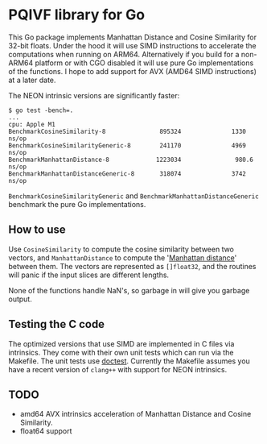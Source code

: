 # PQIVF library for Go

This Go package implements Manhattan Distance and Cosine Similarity for 32-bit floats. Under the hood it will use SIMD instructions to accelerate the computations when running on ARM64. Alternatively if you build for a non-ARM64 platform or with CGO disabled it will use pure Go implementations of the functions. I hope to add support for AVX (AMD64 SIMD instructions) at a later date.

The NEON intrinsic versions are significantly faster:
```
$ go test -bench=.
...
cpu: Apple M1
BenchmarkCosineSimilarity-8               895324              1330 ns/op
BenchmarkCosineSimilarityGeneric-8        241170              4969 ns/op
BenchmarkManhattanDistance-8             1223034               980.6 ns/op
BenchmarkManhattanDistanceGeneric-8       318074              3742 ns/op
```

`BenchmarkCosineSimilarityGeneric` and `BenchmarkManhattanDistanceGeneric` benchmark the pure Go implementations.

## How to use

Use `CosineSimilarity` to compute the cosine similarity between two vectors, and `ManhattanDistance` to compute the '[Manhattan distance](https://simple.wikipedia.org/wiki/Manhattan_distance)' between them. The vectors are represented as `[]float32`, and the routines will panic if the input slices are different lengths.

None of the functions handle NaN's, so garbage in will give you garbage output.

## Testing the C code

The optimized versions that use SIMD are implemented in C files via intrinsics. They come with their own unit tests which can run via the Makefile. The unit tests use [doctest](https://github.com/doctest/doctest). Currently the Makefile assumes you have a recent version of `clang++` with support for NEON intrinsics.

## TODO

* amd64 AVX intrinsics acceleration of Manhattan Distance and Cosine Similarity.
* float64 support

